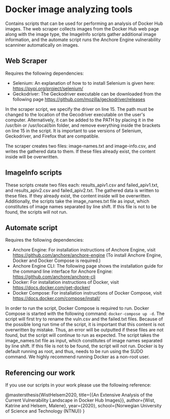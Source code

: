 # Docker image analyzing tools

Contains scripts that can be used for performing an analysis of Docker Hub images. The web scraper collects images from the Docker Hub web page along with the image type, the ImageInfo scripts gather additional image information, and the automate script runs the Anchore Engine vulnerability scanniner automatically on images.

## Web Scraper
Requires the following dependencies:
- Selenium: An explanation of how to to install Selenium is given here: https://pypi.org/project/selenium/
- Geckodriver: The Geckodriver executable can be downloaded from the following page https://github.com/mozilla/geckodriver/releases

In the scraper script, we specify the driver on line 15. The path must be changed to the location of the Gecodriver executable on the user's computer. Alternatively, it can be added to the PATH by placing it in the /usr/bin or /usr/local/bin folder, and remove everything inside the brackets on line 15 in the script. It is important to use versions of Selenium, Geckodriver, and Firefox that are compatible.

The scraper creates two files: image-names.txt and image-info.csv, and writes the gathered data to them. If these files already exist, the content inside will be overwritten. 

## ImageInfo scripts
These scripts create two files each: results\_apiv1.csv and failed\_apiv1.txt, and results\_apiv2.csv and failed\_apiv2.txt. The gathered data is written to these files. If they already exist, the content inside will be overwritten. Additionally, the scripts take the image\_names.txt file as input, which constitutes of image names separated by line shift. If this file is not to be found, the scripts will not run.
 
 ## Automate script
 Requires the following dependencies:
 - Anchore Engine: For installation instructions of Anchore Engine, visit https://github.com/anchore/anchore-engine (To install Anchore Engine, Docker and Docker Compose is required.)
 - Anchore Engine CLI: The following page shows the installation guide for the command line interface for Anchore Engine: https://github.com/anchore/anchore-cli
 - Docker: For installation instructions of Docker, visit https://docs.docker.com/get-docker/
 - Docker Compose: For installation instructions of Docker Compose, visit https://docs.docker.com/compose/install/
 
In order to run the script, Docker Compose is required to run. Docker Compose is started with the following command: `docker-compose up -d`. The script will first try to rename the vuln.csv and the failed.txt files. Because of the possible long run time of the script, it is important that this content is not overwritten by mistake. Thus, an error will be outputted if these files are not found, but the script will continue to run as expected. The script takes the image_names.txt file as input, which constitutes of image names separated by line shift. If this file is not to be found, the script will not run. Docker is by default running as root, and thus, needs to be run using the SUDO command. We highly recommend running Docker as a non-root user.

## Referencing our work
If you use our scripts in your work please use the following reference:

@mastersthesis{WistHelsem2020,
  title={{An Extensive Analysis of the Current Vulnerability Landscape in Docker Hub Images}},
  author={Wist, Katrine and Helsem, Malene},
  year={2020},
  school={Norwegian University of Science and Technology (NTNU)}
}



